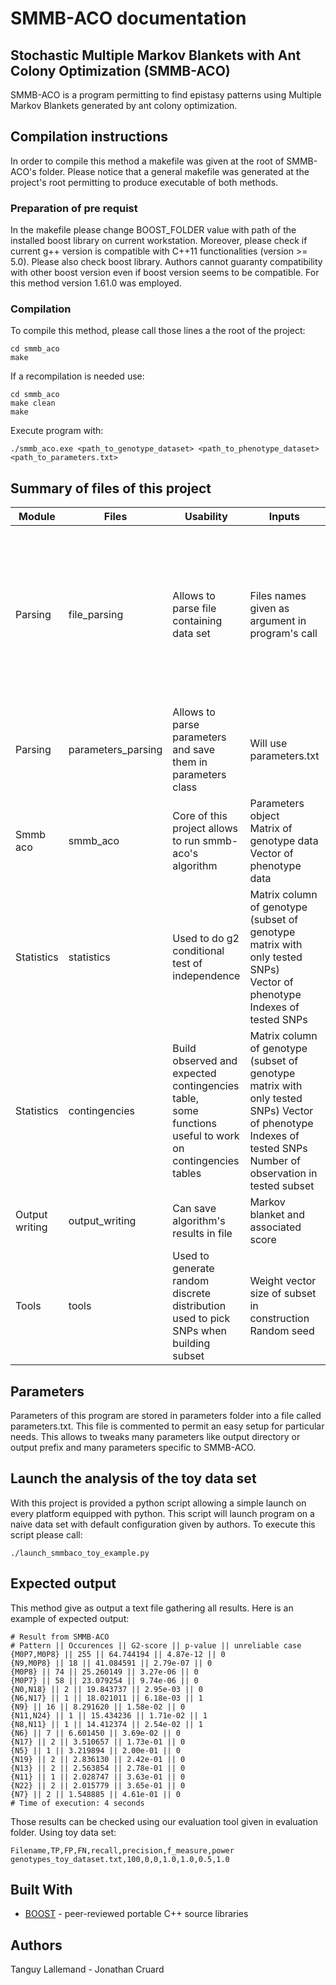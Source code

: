 # SMMB-ACO documentation
## Stochastic Multiple Markov Blankets with Ant Colony Optimization (SMMB-ACO)
SMMB-ACO is a program permitting to find epistasy patterns using Multiple Markov Blankets generated by ant colony optimization.

## Compilation instructions
In order to compile this method a makefile was given at the root of SMMB-ACO's folder. Please notice that a general makefile was generated at the project's root permitting to produce executable of both methods.
### Preparation of pre requist
In the makefile please change BOOST_FOLDER value with path of the installed boost library on current workstation.
Moreover, please check if current g++ version is compatible with C++11 functionalities (version >= 5.0). Please also check boost library. Authors cannot guaranty compatibility with other boost version even if boost version seems to be compatible. For this method version 1.61.0 was employed.
### Compilation
To compile this method, please call those lines a the root of the project:

    cd smmb_aco
    make

If a recompilation is needed use:

    cd smmb_aco
    make clean
    make

Execute program with:

    ./smmb_aco.exe <path_to_genotype_dataset> <path_to_phenotype_dataset> <path_to_parameters.txt>

## Summary of files of this project

| Module         | Files              | Usability                                                                                                  | Inputs                                                                                                                                                         | Outputs                                                                                       |
|----------------|--------------------|------------------------------------------------------------------------------------------------------------|----------------------------------------------------------------------------------------------------------------------------------------------------------------|-----------------------------------------------------------------------------------------------|
| Parsing        | file_parsing       | Allows to parse file containing data set                                                                   | Files names given as argument in program's call                                                                                                                |  One boost matrix containing all genotype data <br> One boost vector containing all phenotype data <br> boost vector with SNPs IDs |
| Parsing        | parameters_parsing | Allows to parse parameters and save them in parameters class                                               | Will use parameters.txt                                                                                                                           | Class object with all parameters as class variables                                           |
| Smmb aco       | smmb_aco           | Core of this project allows to run smmb-aco's algorithm                                                    | Parameters object <br> Matrix of genotype data <br> Vector of phenotype data                                                                                             | A set of different Markov Blanket found during the run                                                                          |
| Statistics     | statistics         | Used to do g2 conditional test of independence                                                            | Matrix column of genotype (subset of genotype matrix with only tested SNPs) <br> Vector of phenotype <br> Indexes of tested SNPs                                         |  g2 score and associated p-value Number of cell considered as non reliable because n<5         |
| Statistics     | contingencies      |  Build observed and expected contingencies table,<br>   some functions useful to work on contingencies tables | Matrix column of genotype (subset of genotype matrix with only tested SNPs) Vector of phenotype  Indexes of tested SNPs Number of observation in tested subset |  One observed contingency table <br> One expected contingency table                                |
| Output writing | output_writing     | Can save algorithm's results in file                                                                       | Markov blanket and associated score                                                                                                                            | Final result file                                                                             |
| Tools          | tools              |   Used to generate random discrete distribution used to pick   SNPs when building subset                   |  Weight vector size of subset in construction Random seed                                                                                                      | Subset of SNPs for every ant                                                                  |


## Parameters
Parameters of this program are stored in parameters folder into a file called parameters.txt. This file is commented to permit an easy setup for particular needs. This allows to tweaks many parameters like output directory or output prefix and many parameters specific to SMMB-ACO.
## Launch the analysis of the toy data set
With this project is provided a python script allowing a simple launch on every platform equipped with python. This script will launch program on a naive data set with default configuration given by authors.
To execute this script please call:

    ./launch_smmbaco_toy_example.py

## Expected output
This method give as output a text file gathering all results. Here is an example of expected output:

    # Result from SMMB-ACO 
    # Pattern || Occurences || G2-score || p-value || unreliable case
    {M0P7,M0P8} || 255 || 64.744194 || 4.87e-12 || 0
    {N9,M0P8} || 18 || 41.084591 || 2.79e-07 || 0
    {M0P8} || 74 || 25.260149 || 3.27e-06 || 0
    {M0P7} || 58 || 23.079254 || 9.74e-06 || 0
    {N0,N18} || 2 || 19.843737 || 2.95e-03 || 0
    {N6,N17} || 1 || 18.021011 || 6.18e-03 || 1
    {N9} || 16 || 8.291620 || 1.58e-02 || 0
    {N11,N24} || 1 || 15.434236 || 1.71e-02 || 1
    {N8,N11} || 1 || 14.412374 || 2.54e-02 || 1
    {N6} || 7 || 6.601450 || 3.69e-02 || 0
    {N17} || 2 || 3.510657 || 1.73e-01 || 0
    {N5} || 1 || 3.219894 || 2.00e-01 || 0
    {N19} || 2 || 2.836130 || 2.42e-01 || 0
    {N13} || 2 || 2.563854 || 2.78e-01 || 0
    {N11} || 1 || 2.028747 || 3.63e-01 || 0
    {N22} || 2 || 2.015779 || 3.65e-01 || 0
    {N7} || 2 || 1.548885 || 4.61e-01 || 0
    # Time of execution: 4 seconds



Those results can be checked using our evaluation tool given in evaluation folder.
Using toy data set:

    Filename,TP,FP,FN,recall,precision,f_measure,power
    genotypes_toy_dataset.txt,100,0,0,1.0,1.0,0.5,1.0

## Built With
-   [BOOST](https://www.boost.org/) - peer-reviewed portable C++ source libraries

## Authors
Tanguy Lallemand -
Jonathan Cruard
